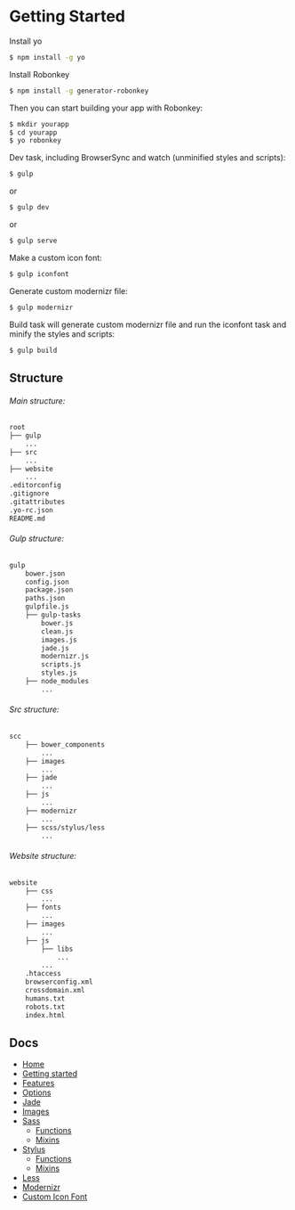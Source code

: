 # Getting Started

Install yo

```sh
$ npm install -g yo
```

Install Robonkey

```sh
$ npm install -g generator-robonkey
```

Then you can start building your app with Robonkey:

```sh
$ mkdir yourapp
$ cd yourapp
$ yo robonkey
```

Dev task, including BrowserSync and watch (unminified styles and scripts):

```sh
$ gulp
```
or

```sh
$ gulp dev
```

or

```sh
$ gulp serve
```

Make a custom icon font:

```sh
$ gulp iconfont
```

Generate custom modernizr file:

```sh
$ gulp modernizr
```

Build task will generate custom modernizr file and run the iconfont task and minify the styles and scripts:

```sh
$ gulp build
```

## Structure

###### Main structure:

```sh
root
├── gulp
	...
├── src
	...
├── website
	...
.editorconfig
.gitignore
.gitattributes
.yo-rc.json
README.md
```


###### Gulp structure:
```sh
gulp
	bower.json
	config.json
	package.json
	paths.json
	gulpfile.js
	├── gulp-tasks
		bower.js
		clean.js
		images.js
		jade.js
		modernizr.js
		scripts.js
		styles.js
	├── node_modules
		...	
```

###### Src structure:
```sh
scc
	├── bower_components
		...
	├── images
		...	
	├── jade
		...	
	├── js
		...
	├── modernizr
		...	
	├── scss/stylus/less
		...	
```

###### Website structure:
```sh
website
	├── css
		...
	├── fonts
		...	
	├── images
		...	
	├── js
		├── libs
			...
		...
	.htaccess
	browserconfig.xml
	crossdomain.xml
	humans.txt
	robots.txt
	index.html
```

## Docs

- [Home](/README.md)
- [Getting started](/docs/getting-started.md)
- [Features](/docs/features.md)
- [Options](/docs/options.md)
- [Jade](/docs/jade)
- [Images](/docs/images.md)
- [Sass](/docs/sass/sass.md)
	- [Functions](/docs/sass/functions.md)
	- [Mixins](/docs/sass/mixins.md)
- [Stylus](/docs/stylus/stylus.md)
	- [Functions](/docs/stylus/functions.md)
	- [Mixins](/docs/stylus/mixins.md)
- [Less](/docs/less/less.md)
- [Modernizr](/docs/modernizr.md)
- [Custom Icon Font](/docs/custom-icon-font.md)